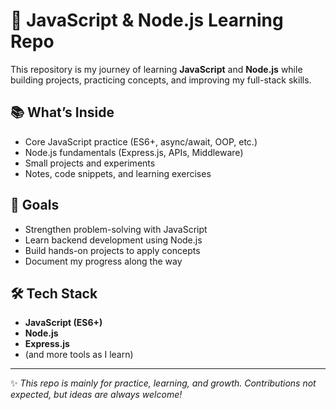 # 🚀 JavaScript & Node.js Learning Repo

This repository is my journey of learning **JavaScript** and **Node.js** while building projects, practicing concepts, and improving my full-stack skills.

## 📚 What’s Inside
- Core JavaScript practice (ES6+, async/await, OOP, etc.)
- Node.js fundamentals (Express.js, APIs, Middleware)
- Small projects and experiments
- Notes, code snippets, and learning exercises

## 🎯 Goals
- Strengthen problem-solving with JavaScript
- Learn backend development using Node.js
- Build hands-on projects to apply concepts
- Document my progress along the way

## 🛠 Tech Stack
- **JavaScript (ES6+)**
- **Node.js**
- **Express.js**
- (and more tools as I learn)

---

✨ *This repo is mainly for practice, learning, and growth. Contributions not expected,  but ideas are always welcome!*
